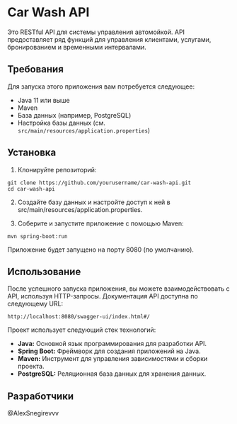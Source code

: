 # Car Wash API

Это RESTful API для системы управления автомойкой. API предоставляет ряд функций для управления клиентами, услугами, бронированием и временными интервалами.

## Требования

Для запуска этого приложения вам потребуется следующее:

- Java 11 или выше
- Maven
- База данных (например, PostgreSQL)
- Настройка базы данных (см. `src/main/resources/application.properties`)

## Установка

1. Клонируйте репозиторий:

```shell
git clone https://github.com/yourusername/car-wash-api.git
cd car-wash-api
```
2. Создайте базу данных и настройте доступ к ней в src/main/resources/application.properties.

3. Соберите и запустите приложение с помощью Maven:
```shell
mvn spring-boot:run
```
Приложение будет запущено на порту 8080 (по умолчанию).

## Использование
После успешного запуска приложения, вы можете взаимодействовать с API, используя HTTP-запросы. Документация API доступна по следующему URL:
```shell
http://localhost:8080/swagger-ui/index.html#/
```

Проект использует следующий стек технологий:

- **Java:** Основной язык программирования для разработки API.
- **Spring Boot:** Фреймворк для создания приложений на Java.
- **Maven:** Инструмент для управления зависимостями и сборки проекта.
- **PostgreSQL:** Реляционная база данных для хранения данных.
## Разработчики
@AlexSnegirevvv
